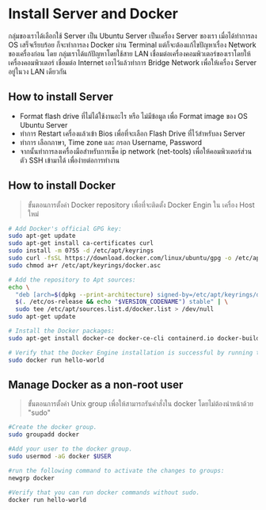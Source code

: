 # Install Server and Docker
  กลุ่มของเราได้เลือกใช้ Server เป็น Ubuntu Server เป็นเครื่อง Server ของเรา เมื่อได้ทำการลง
  OS เสร็จเรียบร้อย ก็จะทำการลง Docker ผ่าน Terminal แต่ก็จะต้องแก้ไขปัญหาเรื่อง Network ของเครื่องก่อน
  โดย กลุ่มเราได้แก้ปัญหาโดยใช้สาย LAN เชื่อมต่อเครื่องคอมพิวเตอร์ของเราโดยให้เครื่องคอมพิวเตอร์ เชื่อมต่อ
  Internet เอาไว้แล้วทำการ Bridge Network เพื่อให้เครื่อง Server อยู่ในวง LAN เดียวกัน

## How to install Server
  * Format flash drive ที่ไม่ได้ใช้งานอะไร หรือ ไม่มีข้อมูล เพื่อ Format image ของ OS Ubuntu Server
  * ทำการ Restart เครื่องแล้วเข้า Bios เพื่อที่จะเลือก Flash Drive ที่ไว้สำหรับลง Server
  * ทำการ เลือกภาษา, Time zone และ กรอก Username, Password
  * จากนั้นทำการลงเครื่องมือสำหรับการเช็ค ip network (net-tools) เพื่อให้คอมพิวเตอร์ส่วนตัว SSH เข้ามาได้ เพื่อง่ายต่อการทำงาน


## How to install Docker
> ขั้นตอนการตั้งค่า Docker repository เพื่อที่จะติดตั้ง Docker Engin ใน เครื่อง Host ใหม่
```bash
# Add Docker's official GPG key:
sudo apt-get update
sudo apt-get install ca-certificates curl
sudo install -m 0755 -d /etc/apt/keyrings
sudo curl -fsSL https://download.docker.com/linux/ubuntu/gpg -o /etc/apt/keyrings/docker.asc
sudo chmod a+r /etc/apt/keyrings/docker.asc

# Add the repository to Apt sources:
echo \
  "deb [arch=$(dpkg --print-architecture) signed-by=/etc/apt/keyrings/docker.asc] https://download.docker.com/linux/ubuntu \
  $(. /etc/os-release && echo "$VERSION_CODENAME") stable" | \
  sudo tee /etc/apt/sources.list.d/docker.list > /dev/null
sudo apt-get update
```

```bash
# Install the Docker packages:
sudo apt-get install docker-ce docker-ce-cli containerd.io docker-buildx-plugin docker-compose-plugin
```

```bash
# Verify that the Docker Engine installation is successful by running the hello-world image
sudo docker run hello-world
```

## Manage Docker as a non-root user
> ขั้นตอนการตั้งค่า Unix group เพื่อให้สามารถรันคำสั่งใน docker โดยไม่ต้องนำหน้าด้วย "sudo"

```bash
#Create the docker group.
sudo groupadd docker
```
```bash
#Add your user to the docker group.
sudo usermod -aG docker $USER
```
```bash
#run the following command to activate the changes to groups:
newgrp docker
```
```bash
#Verify that you can run docker commands without sudo.
docker run hello-world
```

